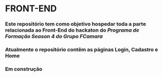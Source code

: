 # FRONT-END

### Este repositório tem como objetivo hospedar toda a parte relacionada ao Front-End do hackaton do *Programa de Formação Season 4 do Grupo FCamara* 

### Atualmente o repositório contêm as páginas Login, Cadastro e Home

### Em construção
